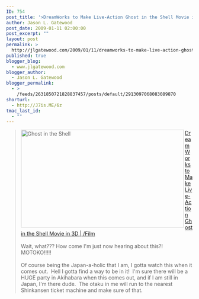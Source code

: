 ```yaml
---
ID: 754
post_title: '>DreamWorks to Make Live-Action Ghost in the Shell Movie in 3D | /Film'
author: Jason L. Gatewood
post_date: 2009-01-11 02:00:00
post_excerpt: ""
layout: post
permalink: >
  http://jlgatewood.com/2009/01/11/dreamworks-to-make-live-action-ghost-in-the-shell-movie-in-3d-film/
published: true
blogger_blog:
  - www.jlgatewood.com
blogger_author:
  - Jason L. Gatewood
blogger_permalink:
  - >
    /feeds/2631850721828837457/posts/default/2913097068083089870
shorturl:
  - http://J7is.ME/6z
tmac_last_id:
  - ""
---
```

><img align="left" src="http://www.jlgatewood.com/wp-content/uploads/2010/10/ghostintheshell.jpg" alt="Ghost in the Shell" class="imageframe imgaligncenter" height="264" width="440" /><a href="http://www.slashfilm.com/2008/04/15/dreamworks-to-make-live-action-ghost-in-the-shell-movie-in-3d/">DreamWorks to Make Live-Action Ghost in the Shell Movie in 3D | /Film</a><br /><br />Wait, what???  How come I'm just now hearing about this?!  MOTOKO!!!!!<br /><br />Of course being the Japan-a-holic that I am, I gotta watch this when it comes out.  Hell I gotta find a way to be in it!  I'm sure there will be a HUGE party in Akihabara when this comes out, and if I am still in Japan, I'm there dude.  The otaku in me will run to the nearest Shinkansen ticket machine and make sure of that.